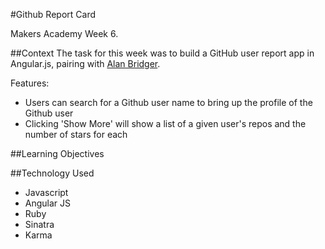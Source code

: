 #Github Report Card

Makers Academy Week 6.

##Context
The task for this week was to build a GitHub user report app in Angular.js, pairing with [Alan Bridger](https://github.com/abridger).

Features:
- Users can search for a Github user name to bring up the profile of the Github user
- Clicking 'Show More' will show a list of a given user's repos and the number of stars for each

##Learning Objectives

##Technology Used
- Javascript
- Angular JS
- Ruby
- Sinatra
- Karma

